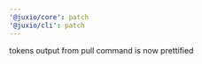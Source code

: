 ```yaml
---
'@juxio/core': patch
'@juxio/cli': patch
---
```


tokens output from pull command is now prettified
